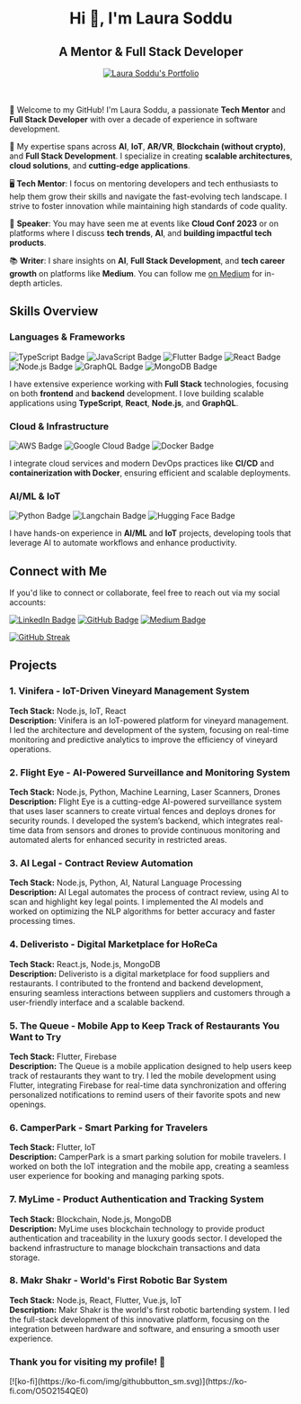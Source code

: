 <h1 align="center">Hi 👋, I'm Laura Soddu</h1>
<h2 align="center">A Mentor & Full Stack Developer</h2>

<div align="center">
  <a href="https://laurasoddu.com"><img src="https://img.shields.io/badge/Portfolio-Visit%20My%20Website-blue?style=for-the-badge" alt="Laura Soddu's Portfolio" /></a>
</div>
<br></br>

👋 Welcome to my GitHub! I'm Laura Soddu, a passionate **Tech Mentor** and **Full Stack Developer** with over a decade of experience in software development.

🚀 My expertise spans across **AI**, **IoT**, **AR/VR**, **Blockchain (without crypto)**, and **Full Stack Development**. I specialize in creating **scalable architectures**, **cloud solutions**, and **cutting-edge applications**.

🖥️ **Tech Mentor**: I focus on mentoring developers and tech enthusiasts to help them grow their skills and navigate the fast-evolving tech landscape. I strive to foster innovation while maintaining high standards of code quality.

🎤 **Speaker**: You may have seen me at events like **Cloud Conf 2023** or on platforms where I discuss **tech trends**, **AI**, and **building impactful tech products**.

📚 **Writer**: I share insights on **AI**, **Full Stack Development**, and **tech career growth** on platforms like **Medium**. You can follow me [on Medium](https://medium.com/@laurasoddu) for in-depth articles.

## Skills Overview

### Languages & Frameworks

![TypeScript Badge](https://img.shields.io/badge/TypeScript-007ACC?style=for-the-badge&logo=typescript&logoColor=white)
![JavaScript Badge](https://img.shields.io/badge/JavaScript-F7DF1E?style=for-the-badge&logo=javascript&logoColor=black)
![Flutter Badge](https://img.shields.io/badge/Flutter-02569B?style=for-the-badge&logo=flutter&logoColor=white)
![React Badge](https://img.shields.io/badge/React-20232A?style=for-the-badge&logo=react&logoColor=61DAFB)
![Node.js Badge](https://img.shields.io/badge/Node.js-43853D?style=for-the-badge&logo=node-dot-js&logoColor=white)
![GraphQL Badge](https://img.shields.io/badge/GraphQL-E10098?style=for-the-badge&logo=graphql&logoColor=white)
![MongoDB Badge](https://img.shields.io/badge/MongoDB-4EA94B?style=for-the-badge&logo=mongodb&logoColor=white)

I have extensive experience working with **Full Stack** technologies, focusing on both **frontend** and **backend** development. I love building scalable applications using **TypeScript**, **React**, **Node.js**, and **GraphQL**.

### Cloud & Infrastructure

![AWS Badge](https://img.shields.io/badge/Amazon_AWS-232F3E?style=for-the-badge&logo=amazonaws&logoColor=white)
![Google Cloud Badge](https://img.shields.io/badge/Google_Cloud-4285F4?style=for-the-badge&logo=google-cloud&logoColor=white)
![Docker Badge](https://img.shields.io/badge/Docker-2496ED?style=for-the-badge&logo=docker&logoColor=white)

I integrate cloud services and modern DevOps practices like **CI/CD** and **containerization with Docker**, ensuring efficient and scalable deployments.

### AI/ML & IoT

![Python Badge](https://img.shields.io/badge/Python-3776AB?style=for-the-badge&logo=python&logoColor=white)
![Langchain Badge](https://img.shields.io/badge/Langchain-3D5A80?style=for-the-badge)
![Hugging Face Badge](https://img.shields.io/badge/Hugging_Face-yellow?style=for-the-badge)

I have hands-on experience in **AI/ML** and **IoT** projects, developing tools that leverage AI to automate workflows and enhance productivity.

## Connect with Me

If you'd like to connect or collaborate, feel free to reach out via my social accounts:

[![LinkedIn Badge](https://img.shields.io/badge/LinkedIn-0077B5?style=for-the-badge&logo=linkedin&logoColor=white)](https://www.linkedin.com/in/laura-soddu/)
[![GitHub Badge](https://img.shields.io/badge/GitHub-181717?style=for-the-badge&logo=github&logoColor=white)](https://github.com/LadyCodesItBetter)
[![Medium Badge](https://img.shields.io/badge/Medium-12100E?style=for-the-badge&logo=medium&logoColor=white)](https://medium.com/@lady_codes_it_better)


[![GitHub Streak](https://github-readme-streak-stats.herokuapp.com?user=LadyCodesItBetter&theme=bear&hide_border=true&locale=it&date_format=j%20M%5B%20Y%5D&background=F4FFBC00)](https://git.io/streak-stats)

## Projects

### 1. Vinifera - IoT-Driven Vineyard Management System
**Tech Stack:** Node.js, IoT, React  
**Description:** Vinifera is an IoT-powered platform for vineyard management. I led the architecture and development of the system, focusing on real-time monitoring and predictive analytics to improve the efficiency of vineyard operations.

### 2. Flight Eye - AI-Powered Surveillance and Monitoring System
**Tech Stack:** Node.js, Python, Machine Learning, Laser Scanners, Drones
**Description:** Flight Eye is a cutting-edge AI-powered surveillance system that uses laser scanners to create virtual fences and deploys drones for security rounds. I developed the system’s backend, which integrates real-time data from sensors and drones to provide continuous monitoring and automated alerts for enhanced security in restricted areas.

### 3. AI Legal - Contract Review Automation
**Tech Stack:** Node.js, Python, AI, Natural Language Processing  
**Description:** AI Legal automates the process of contract review, using AI to scan and highlight key legal points. I implemented the AI models and worked on optimizing the NLP algorithms for better accuracy and faster processing times.

### 4. Deliveristo - Digital Marketplace for HoReCa
**Tech Stack:** React.js, Node.js, MongoDB  
**Description:** Deliveristo is a digital marketplace for food suppliers and restaurants. I contributed to the frontend and backend development, ensuring seamless interactions between suppliers and customers through a user-friendly interface and a scalable backend.

### 5. The Queue - Mobile App to Keep Track of Restaurants You Want to Try
**Tech Stack:** Flutter, Firebase  
**Description:** The Queue is a mobile application designed to help users keep track of restaurants they want to try. I led the mobile development using Flutter, integrating Firebase for real-time data synchronization and offering personalized notifications to remind users of their favorite spots and new openings.

### 6. CamperPark - Smart Parking for Travelers
**Tech Stack:** Flutter, IoT  
**Description:** CamperPark is a smart parking solution for mobile travelers. I worked on both the IoT integration and the mobile app, creating a seamless user experience for booking and managing parking spots.

### 7. MyLime - Product Authentication and Tracking System
**Tech Stack:** Blockchain, Node.js, MongoDB  
**Description:** MyLime uses blockchain technology to provide product authentication and traceability in the luxury goods sector. I developed the backend infrastructure to manage blockchain transactions and data storage.

### 8. Makr Shakr - World's First Robotic Bar System
**Tech Stack:** Node.js, React, Flutter, Vue.js, IoT  
**Description:** Makr Shakr is the world's first robotic bartending system. I led the full-stack development of this innovative platform, focusing on the integration between hardware and software, and ensuring a smooth user experience.

<h3>Thank you for visiting my profile! 🚀</h2>
[![ko-fi](https://ko-fi.com/img/githubbutton_sm.svg)](https://ko-fi.com/O5O2154QE0)
